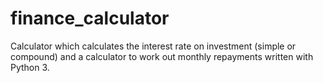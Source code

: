 # finance_calculator
Calculator which calculates the interest rate on investment (simple or compound) and a calculator to work out monthly repayments written with Python 3.
